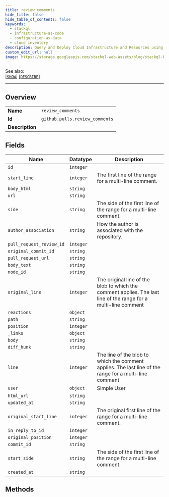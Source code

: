 ```yaml
---
title: review_comments
hide_title: false
hide_table_of_contents: false
keywords:
  - stackql
  - infrastructure-as-code
  - configuration-as-data
  - cloud inventory
description: Query and Deploy Cloud Infrastructure and Resources using SQL
custom_edit_url: null
image: https://storage.googleapis.com/stackql-web-assets/blog/stackql-blog-post-featured-image.png
---
```

  
    
See also:   
[[` SHOW `]](/docs/language-spec/show) [[` DESCRIBE `]](/docs/language-spec/describe)  
* * * 
## Overview
<table><tbody>
<tr><td><b>Name</b></td><td><code>review_comments</code></td></tr>
<tr><td><b>Id</b></td><td><code>github.pulls.review_comments</code></td></tr>
<tr><td><b>Description</b></td><td></td></tr>
</tbody></table>

## Fields
| Name | Datatype | Description |
| ---- | -------- | ----------- |
| `id` | `integer` |  |
| `start_line` | `integer` | The first line of the range for a multi-line comment. |
| `body_html` | `string` |  |
| `url` | `string` |  |
| `side` | `string` | The side of the first line of the range for a multi-line comment. |
| `author_association` | `string` | How the author is associated with the repository. |
| `pull_request_review_id` | `integer` |  |
| `original_commit_id` | `string` |  |
| `pull_request_url` | `string` |  |
| `body_text` | `string` |  |
| `node_id` | `string` |  |
| `original_line` | `integer` | The original line of the blob to which the comment applies. The last line of the range for a multi-line comment |
| `reactions` | `object` |  |
| `path` | `string` |  |
| `position` | `integer` |  |
| `_links` | `object` |  |
| `body` | `string` |  |
| `diff_hunk` | `string` |  |
| `line` | `integer` | The line of the blob to which the comment applies. The last line of the range for a multi-line comment |
| `user` | `object` | Simple User |
| `html_url` | `string` |  |
| `updated_at` | `string` |  |
| `original_start_line` | `integer` | The original first line of the range for a multi-line comment. |
| `in_reply_to_id` | `integer` |  |
| `original_position` | `integer` |  |
| `commit_id` | `string` |  |
| `start_side` | `string` | The side of the first line of the range for a multi-line comment. |
| `created_at` | `string` |  |
## Methods
